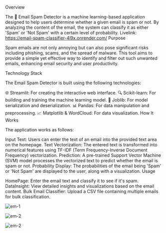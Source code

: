 Overview

The 📧 Email Spam Detector is a machine learning-based application designed to help users determine whether a given email is spam or not. By analyzing the content of the email, the system can classify it as either 'Spam' or 'Not Spam' with a certain level of probability.
Livelink: https://email-spam-classifier-4l9x.onrender.com/
Purpose

Spam emails are not only annoying but can also pose significant risks including phishing, scams, and the spread of malware. This tool aims to provide a simple yet effective way to identify and filter out such unwanted emails, enhancing email security and user productivity.

Technology Stack

The Email Spam Detector is built using the following technologies:

🌐 Streamlit: For creating the interactive web interface.
🔍 Scikit-learn: For building and training the machine learning model.
💾 Joblib: For model serialization and deserialization.
📊 Pandas: For data manipulation and preprocessing.
📈 Matplotlib & WordCloud: For data visualization.
How It Works

The application works as follows:

Input Text: Users can enter the text of an email into the provided text area on the homepage.
Text Vectorization: The entered text is transformed into numerical features using TF-IDF (Term Frequency-Inverse Document Frequency) vectorization.
Prediction: A pre-trained Support Vector Machine (SVM) model processes the vectorized text to predict whether the email is spam or not.
Probability Display: The probabilities of the email being 'Spam' or 'Not Spam' are displayed to the user, along with a visualization.
Usage

HomePage: Enter the email text and classify it to see if it's spam.
DataInsight: View detailed insights and visualizations based on the email content.
Bulk Email Classifier: Upload a CSV file containing multiple emails for bulk classification.

![em-1](https://github.com/anuj9631/email-spam-classifier/assets/124524155/7530dcbd-5495-41a3-bd2b-e12ec33ea35c)

![em-2](https://github.com/anuj9631/email-spam-classifier/assets/124524155/6051304b-4a25-4a9f-ad7d-2bdb48bed67d)

![em-2](https://github.com/anuj9631/email-spam-classifier/assets/124524155/e93d7f7b-664c-4ec4-9716-f4f5f2f74a17)
